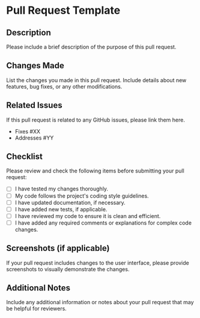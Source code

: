 # Pull Request Template

## Description

Please include a brief description of the purpose of this pull request.

## Changes Made

List the changes you made in this pull request. Include details about new features, bug fixes, or any other modifications.

## Related Issues

If this pull request is related to any GitHub issues, please link them here.

- Fixes #XX
- Addresses #YY

## Checklist

Please review and check the following items before submitting your pull request:

- [ ] I have tested my changes thoroughly.
- [ ] My code follows the project's coding style guidelines.
- [ ] I have updated documentation, if necessary.
- [ ] I have added new tests, if applicable.
- [ ] I have reviewed my code to ensure it is clean and efficient.
- [ ] I have added any required comments or explanations for complex code changes.

## Screenshots (if applicable)

If your pull request includes changes to the user interface, please provide screenshots to visually demonstrate the changes.

## Additional Notes

Include any additional information or notes about your pull request that may be helpful for reviewers.